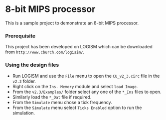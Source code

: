 # 8-bit MIPS processor
This is a sample project to demonstrate an 8-bit MIPS processor.

### Prerequisite
This project has been developed on LOGISM which can be downloaded from `http://www.cburch.com/logisim/`.

### Using the design files
* Run LOGISM and use the `File` menu to open the `CU_v2_3.circ` file in the `v2.3` folder.
* Right click on the `Ins. Memory` module and select `load Image`.
* From the `v2.3/Examples/` folder select any one of the `*_Ins` files to open.
* Similarly load the `*_Dat` file if required.
* From the `Simulate` menu chose a tick frequency.
* From the `Simulate` menu select `Ticks Enabled` option to run the simulation.

